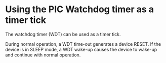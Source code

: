 # Using the PIC Watchdog timer as a timer tick

The watchdog timer (WDT) can be used as a timer tick.

During normal operation, a WDT time-out
generates a device RESET. If the device is in SLEEP
mode, a WDT wake-up causes the device to wake-up
and continue with normal operation.

